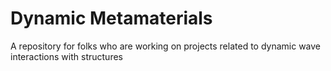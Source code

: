 # Dynamic Metamaterials
A repository for folks who are working on projects related to dynamic wave interactions with structures
